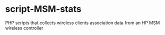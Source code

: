 script-MSM-stats
================

PHP scripts that collects wireless clients association data from an HP MSM wireless controller
